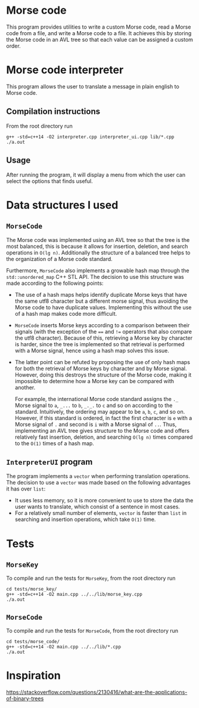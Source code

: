 # Morse code
This program provides utilities to write a custom Morse code, read a Morse code from
a file, and write a Morse code to a file. It achieves this by storing the Morse code
in an AVL tree so that each value can be assigned a custom order.

# Morse code interpreter
This program allows the user to translate a message in plain english to Morse code.

## Compilation instructions
From the root directory run
```
g++ -std=c++14 -O2 interpreter.cpp interpreter_ui.cpp lib/*.cpp
./a.out
```

## Usage
After running the program, it will display a menu from which the user can select the
options that finds useful.

# Data structures I used
## `MorseCode`
The Morse code was implemented using an AVL tree so that the tree is the most
balanced, this is because it allows for insertion, deletion, and search operations
in `O(lg n)`. Additionally the structure of a balanced tree helps to the organization
of a Morse code standard.

Furthermore, `MorseCode` also implements a growable hash map through the 
`std::unordered_map` C++ STL API. The decision to use this structure was made according
to the following points:
* The use of a hash maps helps identify duplicate Morse keys that have the same utf8
  character but a different morse signal, thus avoiding the Morse code to have duplicate
  values. Implementing this without the use of a hash map makes code more difficult.
* `MorseCode` inserts Morse keys according to a comparison between their signals
  (with the exception of the `==` and `!=` operators that also compare the utf8 
  character). Because of this, retrieving a Morse key by character is harder, since the
  tree is implemented so that retrieval is performed with a Morse signal, hence using
  a hash map solves this issue.
* The latter point can be refuted by proposing the use of only hash maps for both the
  retrieval of Morse keys by character and by Morse signal. However, doing this 
  destroys the structure of the Morse code, making it impossible to determine how
  a Morse key can be compared with another.

  For example, the international Morse code standard assigns the `._` Morse signal to
  `a`, `_...` to `b`, `_._.` to `c` and so on according to the standard. Intuitively,
  the ordering may appear to be `a`, `b`, `c`, and so on. However, if
  this standard is ordered, in fact the first character is `e` with a Morse signal of
  `.` and second is `i` with a Morse signal of `..`. Thus, implementing an AVL tree
  gives structure to the Morse code and offers relatively fast insertion, deletion, 
  and searching `O(lg n)` times compared to the `O(1)` times of a hash map.

## `InterpreterUI` program
The program implements a `vector` when performing translation operations. The decision
to use a `vector` was made based on the following advantages it has over `list`:
* It uses less memory, so it is more convenient to use to store the data the user
  wants to translate, which consist of a sentence in most cases.
* For a relatively small number of elements, `vector` is faster than `list` in 
  searching and insertion operations, which take `O(1)` time.

# Tests
## `MorseKey`
To compile and run the tests for `MorseKey`, from the root directory run
```
cd tests/morse_key/
g++ -std=c++14 -O2 main.cpp ../../lib/morse_key.cpp
./a.out
```

## `MorseCode`
To compile and run the tests for `MorseCode`, from the root directory run
```
cd tests/morse_code/
g++ -std=c++14 -O2 main.cpp ../../lib/*.cpp
./a.out
```

# Inspiration
https://stackoverflow.com/questions/2130416/what-are-the-applications-of-binary-trees
